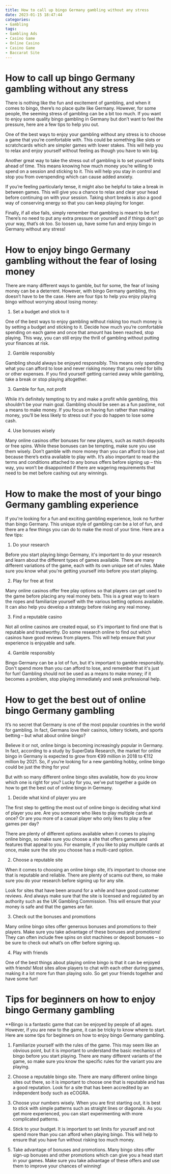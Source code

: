 ```yaml
---
title: How to call up bingo Germany gambling without any stress
date: 2023-01-15 18:47:44
categories:
- Gambling
tags:
- Gambling Ads
- Casino Game
- Online Casino
- Casino Game
- Baccarat Site
---
```



#  How to call up bingo Germany gambling without any stress

There is nothing like the fun and excitement of gambling, and when it comes to bingo, there’s no place quite like Germany. However, for some people, the seeming stress of gambling can be a bit too much. If you want to enjoy some quality bingo gambling in Germany but don’t want to feel the pressure, here are a few tips to help you out.

One of the best ways to enjoy your gambling without any stress is to choose a game that you’re comfortable with. This could be something like slots or scratchcards which are simpler games with lower stakes. This will help you to relax and enjoy yourself without feeling as though you have to win big.

Another great way to take the stress out of gambling is to set yourself limits ahead of time. This means knowing how much money you’re willing to spend on a session and sticking to it. This will help you stay in control and stop you from overspending which can cause added anxiety.

If you’re feeling particularly tense, it might also be helpful to take a break in between games. This will give you a chance to relax and clear your head before continuing on with your session. Taking short breaks is also a good way of conserving energy so that you can keep playing for longer.

Finally, if all else fails, simply remember that gambling is meant to be fun! There’s no need to put any extra pressure on yourself and if things don’t go your way, that’s ok too. So loosen up, have some fun and enjoy bingo in Germany without any stress!

#  How to enjoy bingo Germany gambling without the fear of losing money

There are many different ways to gamble, but for some, the fear of losing money can be a deterrent. However, with bingo Germany gambling, this doesn’t have to be the case. Here are four tips to help you enjoy playing bingo without worrying about losing money:

1) Set a budget and stick to it

One of the best ways to enjoy gambling without risking too much money is by setting a budget and sticking to it. Decide how much you’re comfortable spending on each game and once that amount has been reached, stop playing. This way, you can still enjoy the thrill of gambling without putting your finances at risk.

2) Gamble responsibly

Gambling should always be enjoyed responsibly. This means only spending what you can afford to lose and never risking money that you need for bills or other expenses. If you find yourself getting carried away while gambling, take a break or stop playing altogether.

3) Gamble for fun, not profit

While it’s definitely tempting to try and make a profit while gambling, this shouldn’t be your main goal. Gambling should be seen as a fun pastime, not a means to make money. If you focus on having fun rather than making money, you’ll be less likely to stress out if you do happen to lose some cash.

4) Use bonuses wisely

Many online casinos offer bonuses for new players, such as match deposits or free spins. While these bonuses can be tempting, make sure you use them wisely. Don’t gamble with more money than you can afford to lose just because there’s extra available to play with. It’s also important to read the terms and conditions attached to any bonus offers before signing up – this way, you won’t be disappointed if there are wagering requirements that need to be met before cashing out any winnings.

#  How to make the most of your bingo Germany gambling experience

If you're looking for a fun and exciting gambling experience, look no further than bingo Germany. This unique style of gambling can be a lot of fun, and there are a few things you can do to make the most of your time. Here are a few tips:

1. Do your research

Before you start playing bingo Germany, it's important to do your research and learn about the different types of games available. There are many different variations of the game, each with its own unique set of rules. Make sure you know what you're getting yourself into before you start playing.

2. Play for free at first

Many online casinos offer free play options so that players can get used to the game before placing any real money bets. This is a great way to learn the ropes and familiarize yourself with the various betting options available. It can also help you develop a strategy before risking any real money.

3. Find a reputable casino

Not all online casinos are created equal, so it's important to find one that is reputable and trustworthy. Do some research online to find out which casinos have good reviews from players. This will help ensure that your experience is enjoyable and safe.

4. Gamble responsibly

Bingo Germany can be a lot of fun, but it's important to gamble responsibly. Don't spend more than you can afford to lose, and remember that it's just for fun! Gambling should not be used as a means to make money; if it becomes a problem, stop playing immediately and seek professional help.

#  How to get the best out of online bingo Germany gambling

It’s no secret that Germany is one of the most popular countries in the world for gambling. In fact, Germans love their casinos, lottery tickets, and sports betting – but what about online bingo?

Believe it or not, online bingo is becoming increasingly popular in Germany. In fact, according to a study by SuperData Research, the market for online bingo in Germany is expected to grow from €99 million in 2018 to €112 million by 2021. So, if you’re looking for a new gambling hobby, online bingo could be just the thing for you!

But with so many different online bingo sites available, how do you know which one is right for you? Lucky for you, we’ve put together a guide on how to get the best out of online bingo in Germany.

1. Decide what kind of player you are

The first step to getting the most out of online bingo is deciding what kind of player you are. Are you someone who likes to play multiple cards at once? Or are you more of a casual player who only likes to play a few games per day?

There are plenty of different options available when it comes to playing online bingo, so make sure you choose a site that offers games and features that appeal to you. For example, if you like to play multiple cards at once, make sure the site you choose has a multi-card option.

2. Choose a reputable site

When it comes to choosing an online bingo site, it’s important to choose one that is reputable and reliable. There are plenty of scams out there, so make sure you do your research before signing up for any site.

Look for sites that have been around for a while and have good customer reviews. And always make sure that the site is licensed and regulated by an authority such as the UK Gambling Commission. This will ensure that your money is safe and that the games are fair.

3. Check out the bonuses and promotions

Many online bingo sites offer generous bonuses and promotions to their players. Make sure you take advantage of these bonuses and promotions! They can often include free spins on slot machines or deposit bonuses – so be sure to check out what’s on offer before signing up.

4. Play with friends

One of the best things about playing online bingo is that it can be enjoyed with friends! Most sites allow players to chat with each other during games, making it a lot more fun than playing solo. So get your friends together and have some fun!

#  Tips for beginners on how to enjoy bingo Germany gambling

**Bingo is a fantastic game that can be enjoyed by people of all ages. However, if you are new to the game, it can be tricky to know where to start. Here are some tips for beginners on how to enjoy bingo Germany gambling.

1. Familiarize yourself with the rules of the game. This may seem like an obvious point, but it is important to understand the basic mechanics of bingo before you start playing. There are many different variants of the game, so make sure you know the specific rules for the variant you are playing.

2. Choose a reputable bingo site. There are many different online bingo sites out there, so it is important to choose one that is reputable and has a good reputation. Look for a site that has been accredited by an independent body such as eCOGRA.

3. Choose your numbers wisely. When you are first starting out, it is best to stick with simple patterns such as straight lines or diagonals. As you get more experienced, you can start experimenting with more complicated patterns.

4. Stick to your budget. It is important to set limits for yourself and not spend more than you can afford when playing bingo. This will help to ensure that you have fun without risking too much money.

5. Take advantage of bonuses and promotions. Many bingo sites offer sign-up bonuses and other promotions which can give you a head start in your games. Make sure you take advantage of these offers and use them to improve your chances of winning!